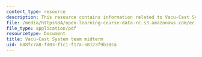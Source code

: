 ```yaml
---
content_type: resource
description: This resource contains information related to Vacu-Cast System team midterm.
file: /media/https%3A/open-learning-course-data-rc.s3.amazonaws.com/ec-722-special-topics-at-edgerton-center-developing-world-prosthetics-spring-2010/688fc7a8fd03f1c1f17a58123f9b38ca_MITEC_722S10_vacucast_mdtm.pdf
file_type: application/pdf
resourcetype: Document
title: Vacu-Cast System team midterm
uid: 688fc7a8-fd03-f1c1-f17a-58123f9b38ca
---
```

